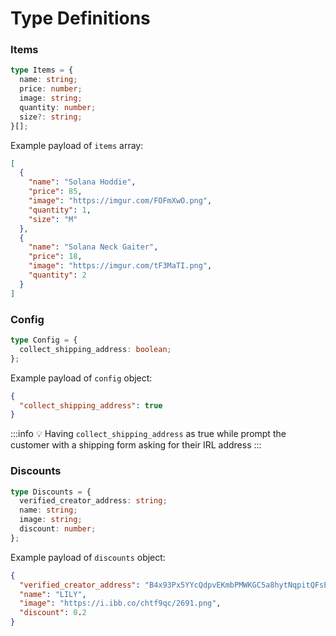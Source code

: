 # Type Definitions

### Items

```ts
type Items = {
  name: string;
  price: number;
  image: string;
  quantity: number;
  size?: string;
}[];
```

Example payload of `items` array:

```json
[
  {
    "name": "Solana Hoddie",
    "price": 85,
    "image": "https://imgur.com/FOFmXwO.png",
    "quantity": 1,
    "size": "M"
  },
  {
    "name": "Solana Neck Gaiter",
    "price": 18,
    "image": "https://imgur.com/tF3MaTI.png",
    "quantity": 2
  }
]
```

### Config

```ts
type Config = {
  collect_shipping_address: boolean;
};
```

Example payload of `config` object:

```json
{
  "collect_shipping_address": true
}
```

:::info
:bulb: Having `collect_shipping_address` as true while prompt the customer with a shipping form asking for their IRL address
:::

### Discounts

```ts
type Discounts = {
  verified_creator_address: string;
  name: string;
  image: string;
  discount: number;
};
```

Example payload of `discounts` object:

```json
{
  "verified_creator_address": "B4x93Px5YYcQdpvEKmbPMWKGC5a8hytNqpitQFsEAjDx",
  "name": "LILY",
  "image": "https://i.ibb.co/chtf9qc/2691.png",
  "discount": 0.2
}
```
